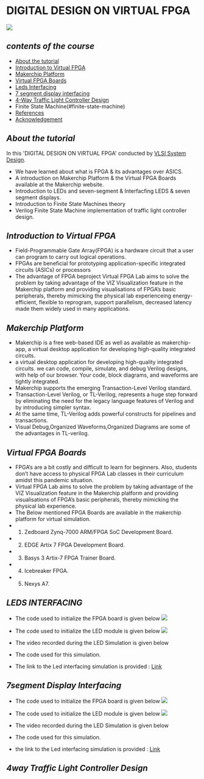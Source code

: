 # DIGITAL DESIGN ON  VIRTUAL FPGA
![](simulation/Banner.jpg)
## **_contents of the course_**
- [About the tutorial](#about-the-tutorial)
- [Introduction to Virtual FPGA](#Introduction-to-Virtual-FPGA)
- [Makerchip Platform](#makerchip-platform)
- [Virtual FPGA Boards](#virtual-fpga-boards)
- [Leds Interfacing](#Leds-interfacing)
- [7 segment display interfacing](#7segment-display-interfacing)
- [4-Way Traffic Light Controller Design](#4way-traffic-light-controller-design)
- Finite State Machine(#finite-state-machine)
- [References](#references)
- [Acknowledgement](#acknowledgement)

## **_About the tutorial_**

In this 'DIGITAL DESIGN ON  VIRTUAL FPGA' conducted by [VLSI System Design]( https://www.vlsisystemdesign.com/).
 - We have learned about what is FPGA & its advantages over ASICS.
 - A introduction on Makerchip Platform & the Virtual FPGA Boards available at the Makerchip website.
 - Introduction to LEDs and seven-segment & Interfacfing LEDS & seven segment displays.
 - Introduction to Finite State Machines theory
 - Verilog Finite State Machine implementation of traffic light controller design.

## **_Introduction to Virtual FPGA_**

 - Field-Programmable Gate Array(FPGA) is a hardware circuit that a user can program to carry out logical operations.
 - FPGAs are beneficial for prototyping application-specific integrated circuits (ASICs) or processors
 - The advantage of FPGA beproject Virtual FPGA Lab aims to solve the problem by taking advantage of the VIZ Visualization feature in the Makerchip platform and providing visualisations of FPGA’s basic peripherals, thereby mimicking the physical lab experienceing energy-efficient, flexible to reprogram, support parallelism, decreased latency made them widely used in many applications.
 
## **_Makerchip Platform_**
 - Makerchip is a free web-based IDE as well as available as makerchip-app, a virtual desktop application for developing high-quality integrated circuits.
 - a virtual desktop application for developing high-quality integrated circuits. we can code, compile, simulate, and debug Verilog designs, with help of our browser. Your code, block diagrams, and waveforms are tightly integrated.
 - Makerchip supports the emerging Transaction-Level Verilog standard.
 - Transaction-Level Verilog, or TL-Verilog, represents a huge step forward by eliminating the need for the legacy language features of Verilog and by introducing simpler syntax.
 - At the same time, TL-Verilog adds powerful constructs for pipelines and transactions.
 - Visual Debug,Organized Waveforms,Organized Diagrams are some of the advantages in TL-verilog.
 
 ## **_Virtual FPGA Boards_**
 
 - FPGA’s are a bit costly and difficult to learn for beginners. Also, students don’t have access to physical FPGA Lab classes in their curriculum amidst this pandemic situation.
 - Virtual FPGA Lab aims to solve the problem by taking advantage of the VIZ Visualization feature in the Makerchip platform and providing visualisations of FPGA’s basic peripherals, thereby mimicking the physical lab experience.
 - The Below mentioned FPGA Boards are available in the makerchip platform for virtual simulation. 
 - 1. Zedboard Zynq-7000 ARM/FPGA SoC Development Board.
 - 2. EDGE Artix 7 FPGA Development Board.
 - 3. Basys 3 Artix-7 FPGA Trainer Board.
 - 4. Icebreaker FPGA.
 - 5. Nexys A7.  

  ## **_LEDS INTERFACING_**
  - The code used to initialize the FPGA board is given below
  ![](simulation/Banner.jpg)
  - The code used to initialize the LED module is given below
  ![](simulation/Banner.jpg)
  - The video recorded during the LED Simulation is given below
  - The code used for this simulation.
  

  - The link to the Led interfacing simulation is provided : [Link](https://makerchip.com/sandbox/031fmhjM2/0O7h250)
  
  ## **_7segment Display Interfacing_**
  - The code used to initialize the FPGA board is given below
  ![](simulation/Banner.jpg)
  - The code used to initialize the LED module is given below
  ![](simulation/Banner.jpg)
  - The video recorded during the LED Simulation is given below
  - The code used for this simulation.
  
  - the link to the Led interfacing simulation is provided : [Link](https://makerchip.com/sandbox/031fmhjM2/0P1h5vZ)
  
  
  ## **_4way Traffic Light Controller Design_**
  
